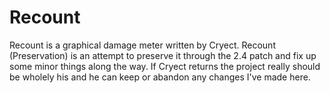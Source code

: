 # Recount
Recount is a graphical damage meter written by Cryect. Recount (Preservation) is an attempt to preserve it through the 2.4 patch and fix up some minor things along the way. If Cryect returns the project really should be wholely his and he can keep or abandon any changes I've made here.